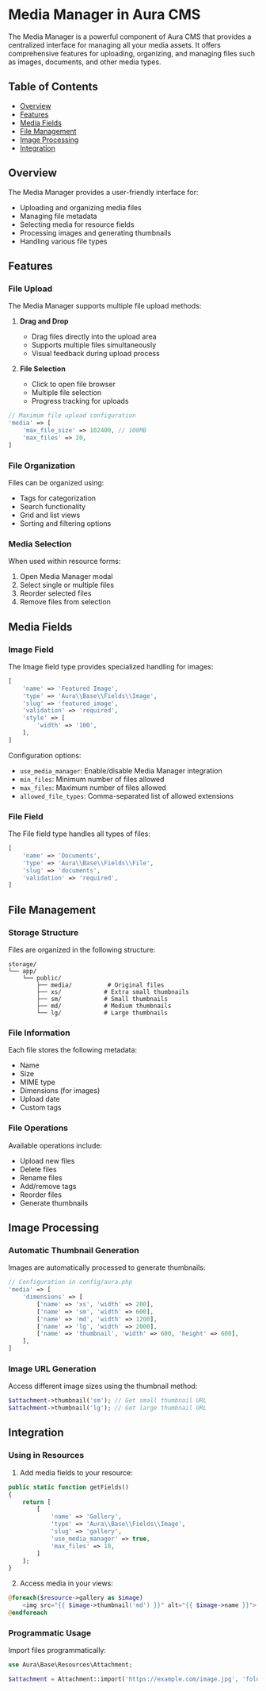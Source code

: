 # Media Manager in Aura CMS

The Media Manager is a powerful component of Aura CMS that provides a centralized interface for managing all your media assets. It offers comprehensive features for uploading, organizing, and managing files such as images, documents, and other media types.

## Table of Contents

- [Overview](#overview)
- [Features](#features)
- [Media Fields](#media-fields)
- [File Management](#file-management)
- [Image Processing](#image-processing)
- [Integration](#integration)

## Overview

The Media Manager provides a user-friendly interface for:
- Uploading and organizing media files
- Managing file metadata
- Selecting media for resource fields
- Processing images and generating thumbnails
- Handling various file types

## Features

### File Upload

The Media Manager supports multiple file upload methods:

1. **Drag and Drop**
   - Drag files directly into the upload area
   - Supports multiple files simultaneously
   - Visual feedback during upload process

2. **File Selection**
   - Click to open file browser
   - Multiple file selection
   - Progress tracking for uploads

```php
// Maximum file upload configuration
'media' => [
    'max_file_size' => 102400, // 100MB
    'max_files' => 20,
]
```

### File Organization

Files can be organized using:
- Tags for categorization
- Search functionality
- Grid and list views
- Sorting and filtering options

### Media Selection

When used within resource forms:
1. Open Media Manager modal
2. Select single or multiple files
3. Reorder selected files
4. Remove files from selection

## Media Fields

### Image Field

The Image field type provides specialized handling for images:

```php
[
    'name' => 'Featured Image',
    'type' => 'Aura\\Base\\Fields\\Image',
    'slug' => 'featured_image',
    'validation' => 'required',
    'style' => [
        'width' => '100',
    ],
]
```

Configuration options:
- `use_media_manager`: Enable/disable Media Manager integration
- `min_files`: Minimum number of files allowed
- `max_files`: Maximum number of files allowed
- `allowed_file_types`: Comma-separated list of allowed extensions

### File Field

The File field type handles all types of files:

```php
[
    'name' => 'Documents',
    'type' => 'Aura\\Base\\Fields\\File',
    'slug' => 'documents',
    'validation' => 'required',
]
```

## File Management

### Storage Structure

Files are organized in the following structure:
```
storage/
└── app/
    └── public/
        ├── media/          # Original files
        ├── xs/            # Extra small thumbnails
        ├── sm/            # Small thumbnails
        ├── md/            # Medium thumbnails
        └── lg/            # Large thumbnails
```

### File Information

Each file stores the following metadata:
- Name
- Size
- MIME type
- Dimensions (for images)
- Upload date
- Custom tags

### File Operations

Available operations include:
- Upload new files
- Delete files
- Rename files
- Add/remove tags
- Reorder files
- Generate thumbnails

## Image Processing

### Automatic Thumbnail Generation

Images are automatically processed to generate thumbnails:

```php
// Configuration in config/aura.php
'media' => [
    'dimensions' => [
        ['name' => 'xs', 'width' => 200],
        ['name' => 'sm', 'width' => 600],
        ['name' => 'md', 'width' => 1200],
        ['name' => 'lg', 'width' => 2000],
        ['name' => 'thumbnail', 'width' => 600, 'height' => 600],
    ],
]
```

### Image URL Generation

Access different image sizes using the thumbnail method:

```php
$attachment->thumbnail('sm'); // Get small thumbnail URL
$attachment->thumbnail('lg'); // Get large thumbnail URL
```

## Integration

### Using in Resources

1. Add media fields to your resource:

```php
public static function getFields()
{
    return [
        [
            'name' => 'Gallery',
            'type' => 'Aura\\Base\\Fields\\Image',
            'slug' => 'gallery',
            'use_media_manager' => true,
            'max_files' => 10,
        ]
    ];
}
```

2. Access media in your views:

```php
@foreach($resource->gallery as $image)
    <img src="{{ $image->thumbnail('md') }}" alt="{{ $image->name }}">
@endforeach
```

### Programmatic Usage

Import files programmatically:

```php
use Aura\Base\Resources\Attachment;

$attachment = Attachment::import('https://example.com/image.jpg', 'folder-name');
```
